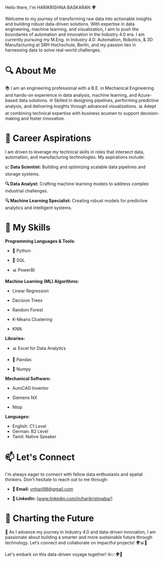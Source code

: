 Hello there, I'm HARIKRISHNA BASKARAN 🌍

Welcome to my journey of transforming raw data into actionable insights and building robust data-driven solutions. With expertise in data engineering, machine learning, and visualization, I aim to push the boundaries of automation and innovation in the Industry 4.0 era. I am currently pursuing my M.Eng. in Industry 4.0: Automation, Robotics, & 3D Manufacturing at SRH Hochschule, Berlin, and my passion lies in harnessing data to solve real-world challenges.

# 🔍 About Me
📚 I am an engineering professional with a B.E. in Mechanical Engineering and hands-on experience in data analysis, machine learning, and Azure-based data solutions.
🌐 Skilled in designing pipelines, performing predictive analysis, and delivering insights through advanced visualizations.
📊 Adept at combining technical expertise with business acumen to support decision-making and foster innovation.

# 🎯 Career Aspirations
I am driven to leverage my technical skills in roles that intersect data, automation, and manufacturing technologies. My aspirations include:

**📈 Data Scientist:** Building and optimizing scalable data pipelines and storage systems.

**🔍 Data Analyst:** Crafting machine learning models to address complex industrial challenges.

**🔍 Machine Learning Specialist:** Creating robust models for predictive analytics and intelligent systems.

# 💼 My Skills
**Programming Languages & Tools:**
- 🐍 Python
* 💽 SQL
+ 📊  PowerBI

**Machine Learning (ML) Algorithms:**
- Linear Regression
* Decision Trees
+ Random Forest
* K-Means Clustering
+ KNN

**Libraries:**
- 📊 Excel for Data Analytics
* 🐼 Pandas
+ 🔢 Numpy

**Mechanical Software:**
- AutoCAD Inventor
* Siemens NX
+ Ntop

**Languages:**
- English: C1 Level
- German: B2 Level
- Tamil: Native Speaker

# 📫 Let's Connect
I'm always eager to connect with fellow data enthusiasts and spatial thinkers. Don't hesitate to reach out to me through:

- **📧 Email:** vnhari98@gmail.com
* **💼 LinkedIn:** [www.linkedin.com/in/harikrishnaba/]

# 🚀 Charting the Future
🚀 As I advance my journey in Industry 4.0 and data-driven innovation, I am passionate about building a smarter and more sustainable future through technology. Let’s connect and collaborate on impactful projects! 🌍📊🔧

Let's embark on this data-driven voyage together! 🌐📈🌍🧠
